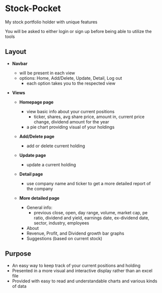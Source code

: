 # Stock-Pocket #
 My stock portfolio holder with unique features
 
 You will be asked to either login or sign up before being able to utilize the tools
 
Layout
--
   * **Navbar**
     - will be present in each view
     - options: Home, Add/Delete, Update, Detail, Log out
       - each option takes you to the respected view 


   * **Views**
     - **Homepage page**
       - view basic info about your current positions
         - ticker, shares, avg share price, amount in, current price change, dividend amount for the year
       - a pie chart providing visual of your holdings


      - **Add/Delete page**
        - add or delete current holding
        
        
      - **Update page**
         - update a current holding


      - **Detail page**
         - use company name and ticker to get a more detailed report of the company
       
       
      - **More detailed page**
         - General info: 
            - previous close, open, day range, volume, market cap, pe ratio, dividend and yield, earnings date, ex-dividend date, sector, industry, employees
         - About
         - Revenue, Profit, and Dividend growth bar graphs
         - Suggestions (based on current stock)

Purpose
--
   * An easy way to keep track of your current positions and holding
   * Presented in a more visual and interactive display rather than an excel file
   * Provided with easy to read and understandable charts and various kinds of data
